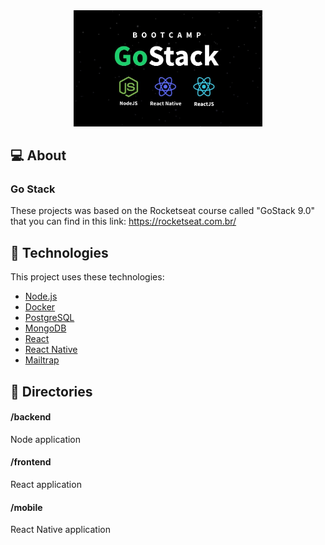 <div align="center">
  <img alt="Gostack Technologies" src="/images/technologies.jpg" width="60%">
</div>

<div id="about"> 

## :computer: About
### Go Stack
These projects was based on the Rocketseat course called "GoStack 9.0" that you can find in this link: https://rocketseat.com.br/
</div>

<div id="tecnologies"> 

## :rocket: Technologies
This project uses these technologies:
- [Node.js](https://nodejs.org/en/)
- [Docker](https://www.docker.com/)
- [PostgreSQL](https://www.postgresql.org/)
- [MongoDB](https://www.mongodb.com/)
- [React](https://reactjs.org)
- [React Native](https://facebook.github.io/react-native/)
- [Mailtrap](https://mailtrap.io/inboxes/1037512/messages/1832923349)
<!-- - [Expo](https://expo.io/) -->
</div>

<div id="directories">   

## :file_folder: Directories
#### /backend
Node application

#### /frontend
React application

#### /mobile
React Native application
</div>
